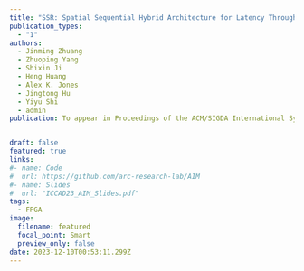 ```yaml
---
title: "SSR: Spatial Sequential Hybrid Architecture for Latency Throughput Tradeoff in Transformer Acceleration (🔥📣New Paper & Project🔥📣! )"
publication_types:
  - "1"
authors:
  - Jinming Zhuang
  - Zhuoping Yang
  - Shixin Ji
  - Heng Huang
  - Alex K. Jones
  - Jingtong Hu
  - Yiyu Shi
  - admin
publication: To appear in Proceedings of the ACM/SIGDA International Symposium on Field Programmable Gate Arrays, FPGA 2024, March 3 - March 5, Monterey, CA, US. Full Paper Accepted!  


draft: false
featured: true
links:
#- name: Code
#  url: https://github.com/arc-research-lab/AIM 
#- name: Slides
#  url: "ICCAD23_AIM_Slides.pdf"
tags:
  - FPGA 
image:
  filename: featured
  focal_point: Smart
  preview_only: false
date: 2023-12-10T00:53:11.299Z
---
```

